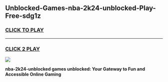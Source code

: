
## Unblocked-Games-nba-2k24-unblocked-Play-Free-sdg1z
<h3>
<a href="https://premium76.site?title=nba-2k24-unblocked&ref=23A">CLICK TO PLAY</a></h3>
<hr>

<h3>
<a href="https://premium76.site?title=nba-2k24-unblocked&ref=23A">CLICK 2 PLAY</a>
  
</h3>

<a href="https://premium76.site?title=nba-2k24-unblocked&ref=23A"><img src="https://clearcache.store/games.png"></a>


**nba-2k24-unblocked games unblocked: Your Gateway to Fun and Accessible Online Gaming**
